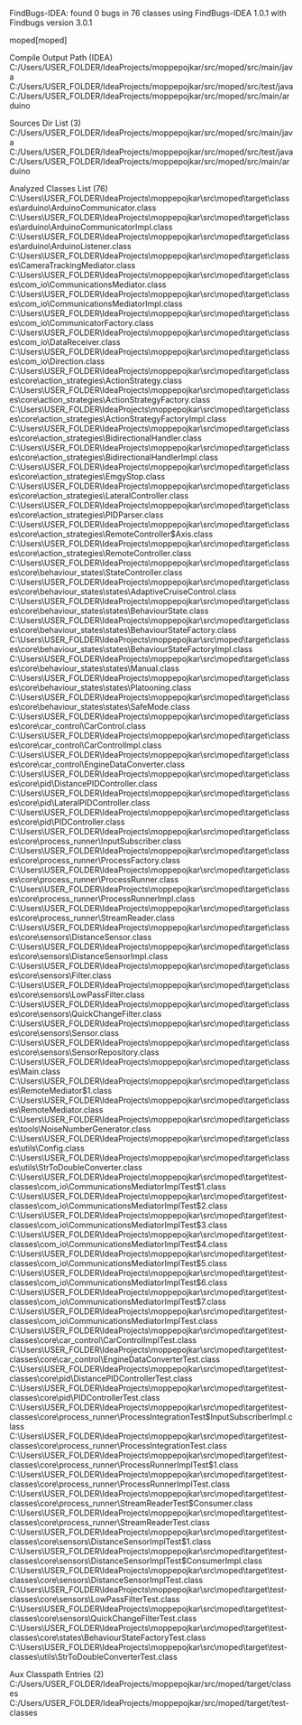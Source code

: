 FindBugs-IDEA: found 0 bugs in 76 classes
using FindBugs-IDEA 1.0.1 with Findbugs version 3.0.1

moped[moped]

Compile Output Path (IDEA)
C:/Users/USER_FOLDER/IdeaProjects/moppepojkar/src/moped/src/main/java
C:/Users/USER_FOLDER/IdeaProjects/moppepojkar/src/moped/src/test/java
C:/Users/USER_FOLDER/IdeaProjects/moppepojkar/src/moped/src/main/arduino

Sources Dir List (3)
C:/Users/USER_FOLDER/IdeaProjects/moppepojkar/src/moped/src/main/java
C:/Users/USER_FOLDER/IdeaProjects/moppepojkar/src/moped/src/test/java
C:/Users/USER_FOLDER/IdeaProjects/moppepojkar/src/moped/src/main/arduino

Analyzed Classes List (76)
C:\Users\USER_FOLDER\IdeaProjects\moppepojkar\src\moped\target\classes\arduino\ArduinoCommunicator.class
C:\Users\USER_FOLDER\IdeaProjects\moppepojkar\src\moped\target\classes\arduino\ArduinoCommunicatorImpl.class
C:\Users\USER_FOLDER\IdeaProjects\moppepojkar\src\moped\target\classes\arduino\ArduinoListener.class
C:\Users\USER_FOLDER\IdeaProjects\moppepojkar\src\moped\target\classes\CameraTrackingMediator.class
C:\Users\USER_FOLDER\IdeaProjects\moppepojkar\src\moped\target\classes\com_io\CommunicationsMediator.class
C:\Users\USER_FOLDER\IdeaProjects\moppepojkar\src\moped\target\classes\com_io\CommunicationsMediatorImpl.class
C:\Users\USER_FOLDER\IdeaProjects\moppepojkar\src\moped\target\classes\com_io\CommunicatorFactory.class
C:\Users\USER_FOLDER\IdeaProjects\moppepojkar\src\moped\target\classes\com_io\DataReceiver.class
C:\Users\USER_FOLDER\IdeaProjects\moppepojkar\src\moped\target\classes\com_io\Direction.class
C:\Users\USER_FOLDER\IdeaProjects\moppepojkar\src\moped\target\classes\core\action_strategies\ActionStrategy.class
C:\Users\USER_FOLDER\IdeaProjects\moppepojkar\src\moped\target\classes\core\action_strategies\ActionStrategyFactory.class
C:\Users\USER_FOLDER\IdeaProjects\moppepojkar\src\moped\target\classes\core\action_strategies\ActionStrategyFactoryImpl.class
C:\Users\USER_FOLDER\IdeaProjects\moppepojkar\src\moped\target\classes\core\action_strategies\BidirectionalHandler.class
C:\Users\USER_FOLDER\IdeaProjects\moppepojkar\src\moped\target\classes\core\action_strategies\BidirectionalHandlerImpl.class
C:\Users\USER_FOLDER\IdeaProjects\moppepojkar\src\moped\target\classes\core\action_strategies\EmgyStop.class
C:\Users\USER_FOLDER\IdeaProjects\moppepojkar\src\moped\target\classes\core\action_strategies\LateralController.class
C:\Users\USER_FOLDER\IdeaProjects\moppepojkar\src\moped\target\classes\core\action_strategies\PIDParser.class
C:\Users\USER_FOLDER\IdeaProjects\moppepojkar\src\moped\target\classes\core\action_strategies\RemoteController$Axis.class
C:\Users\USER_FOLDER\IdeaProjects\moppepojkar\src\moped\target\classes\core\action_strategies\RemoteController.class
C:\Users\USER_FOLDER\IdeaProjects\moppepojkar\src\moped\target\classes\core\behaviour_states\StateController.class
C:\Users\USER_FOLDER\IdeaProjects\moppepojkar\src\moped\target\classes\core\behaviour_states\states\AdaptiveCruiseControl.class
C:\Users\USER_FOLDER\IdeaProjects\moppepojkar\src\moped\target\classes\core\behaviour_states\states\BehaviourState.class
C:\Users\USER_FOLDER\IdeaProjects\moppepojkar\src\moped\target\classes\core\behaviour_states\states\BehaviourStateFactory.class
C:\Users\USER_FOLDER\IdeaProjects\moppepojkar\src\moped\target\classes\core\behaviour_states\states\BehaviourStateFactoryImpl.class
C:\Users\USER_FOLDER\IdeaProjects\moppepojkar\src\moped\target\classes\core\behaviour_states\states\Manual.class
C:\Users\USER_FOLDER\IdeaProjects\moppepojkar\src\moped\target\classes\core\behaviour_states\states\Platooning.class
C:\Users\USER_FOLDER\IdeaProjects\moppepojkar\src\moped\target\classes\core\behaviour_states\states\SafeMode.class
C:\Users\USER_FOLDER\IdeaProjects\moppepojkar\src\moped\target\classes\core\car_control\CarControl.class
C:\Users\USER_FOLDER\IdeaProjects\moppepojkar\src\moped\target\classes\core\car_control\CarControlImpl.class
C:\Users\USER_FOLDER\IdeaProjects\moppepojkar\src\moped\target\classes\core\car_control\EngineDataConverter.class
C:\Users\USER_FOLDER\IdeaProjects\moppepojkar\src\moped\target\classes\core\pid\DistancePIDController.class
C:\Users\USER_FOLDER\IdeaProjects\moppepojkar\src\moped\target\classes\core\pid\LateralPIDController.class
C:\Users\USER_FOLDER\IdeaProjects\moppepojkar\src\moped\target\classes\core\pid\PIDController.class
C:\Users\USER_FOLDER\IdeaProjects\moppepojkar\src\moped\target\classes\core\process_runner\InputSubscriber.class
C:\Users\USER_FOLDER\IdeaProjects\moppepojkar\src\moped\target\classes\core\process_runner\ProcessFactory.class
C:\Users\USER_FOLDER\IdeaProjects\moppepojkar\src\moped\target\classes\core\process_runner\ProcessRunner.class
C:\Users\USER_FOLDER\IdeaProjects\moppepojkar\src\moped\target\classes\core\process_runner\ProcessRunnerImpl.class
C:\Users\USER_FOLDER\IdeaProjects\moppepojkar\src\moped\target\classes\core\process_runner\StreamReader.class
C:\Users\USER_FOLDER\IdeaProjects\moppepojkar\src\moped\target\classes\core\sensors\DistanceSensor.class
C:\Users\USER_FOLDER\IdeaProjects\moppepojkar\src\moped\target\classes\core\sensors\DistanceSensorImpl.class
C:\Users\USER_FOLDER\IdeaProjects\moppepojkar\src\moped\target\classes\core\sensors\Filter.class
C:\Users\USER_FOLDER\IdeaProjects\moppepojkar\src\moped\target\classes\core\sensors\LowPassFilter.class
C:\Users\USER_FOLDER\IdeaProjects\moppepojkar\src\moped\target\classes\core\sensors\QuickChangeFilter.class
C:\Users\USER_FOLDER\IdeaProjects\moppepojkar\src\moped\target\classes\core\sensors\Sensor.class
C:\Users\USER_FOLDER\IdeaProjects\moppepojkar\src\moped\target\classes\core\sensors\SensorRepository.class
C:\Users\USER_FOLDER\IdeaProjects\moppepojkar\src\moped\target\classes\Main.class
C:\Users\USER_FOLDER\IdeaProjects\moppepojkar\src\moped\target\classes\RemoteMediator$1.class
C:\Users\USER_FOLDER\IdeaProjects\moppepojkar\src\moped\target\classes\RemoteMediator.class
C:\Users\USER_FOLDER\IdeaProjects\moppepojkar\src\moped\target\classes\tools\NoiseNumberGenerator.class
C:\Users\USER_FOLDER\IdeaProjects\moppepojkar\src\moped\target\classes\utils\Config.class
C:\Users\USER_FOLDER\IdeaProjects\moppepojkar\src\moped\target\classes\utils\StrToDoubleConverter.class
C:\Users\USER_FOLDER\IdeaProjects\moppepojkar\src\moped\target\test-classes\com_io\CommunicationsMediatorImplTest$1.class
C:\Users\USER_FOLDER\IdeaProjects\moppepojkar\src\moped\target\test-classes\com_io\CommunicationsMediatorImplTest$2.class
C:\Users\USER_FOLDER\IdeaProjects\moppepojkar\src\moped\target\test-classes\com_io\CommunicationsMediatorImplTest$3.class
C:\Users\USER_FOLDER\IdeaProjects\moppepojkar\src\moped\target\test-classes\com_io\CommunicationsMediatorImplTest$4.class
C:\Users\USER_FOLDER\IdeaProjects\moppepojkar\src\moped\target\test-classes\com_io\CommunicationsMediatorImplTest$5.class
C:\Users\USER_FOLDER\IdeaProjects\moppepojkar\src\moped\target\test-classes\com_io\CommunicationsMediatorImplTest$6.class
C:\Users\USER_FOLDER\IdeaProjects\moppepojkar\src\moped\target\test-classes\com_io\CommunicationsMediatorImplTest$7.class
C:\Users\USER_FOLDER\IdeaProjects\moppepojkar\src\moped\target\test-classes\com_io\CommunicationsMediatorImplTest.class
C:\Users\USER_FOLDER\IdeaProjects\moppepojkar\src\moped\target\test-classes\core\car_control\CarControlImplTest.class
C:\Users\USER_FOLDER\IdeaProjects\moppepojkar\src\moped\target\test-classes\core\car_control\EngineDataConverterTest.class
C:\Users\USER_FOLDER\IdeaProjects\moppepojkar\src\moped\target\test-classes\core\pid\DistancePIDControllerTest.class
C:\Users\USER_FOLDER\IdeaProjects\moppepojkar\src\moped\target\test-classes\core\pid\PIDControllerTest.class
C:\Users\USER_FOLDER\IdeaProjects\moppepojkar\src\moped\target\test-classes\core\process_runner\ProcessIntegrationTest$InputSubscriberImpl.class
C:\Users\USER_FOLDER\IdeaProjects\moppepojkar\src\moped\target\test-classes\core\process_runner\ProcessIntegrationTest.class
C:\Users\USER_FOLDER\IdeaProjects\moppepojkar\src\moped\target\test-classes\core\process_runner\ProcessRunnerImplTest$1.class
C:\Users\USER_FOLDER\IdeaProjects\moppepojkar\src\moped\target\test-classes\core\process_runner\ProcessRunnerImplTest.class
C:\Users\USER_FOLDER\IdeaProjects\moppepojkar\src\moped\target\test-classes\core\process_runner\StreamReaderTest$Consumer.class
C:\Users\USER_FOLDER\IdeaProjects\moppepojkar\src\moped\target\test-classes\core\process_runner\StreamReaderTest.class
C:\Users\USER_FOLDER\IdeaProjects\moppepojkar\src\moped\target\test-classes\core\sensors\DistanceSensorImplTest$1.class
C:\Users\USER_FOLDER\IdeaProjects\moppepojkar\src\moped\target\test-classes\core\sensors\DistanceSensorImplTest$ConsumerImpl.class
C:\Users\USER_FOLDER\IdeaProjects\moppepojkar\src\moped\target\test-classes\core\sensors\DistanceSensorImplTest.class
C:\Users\USER_FOLDER\IdeaProjects\moppepojkar\src\moped\target\test-classes\core\sensors\LowPassFilterTest.class
C:\Users\USER_FOLDER\IdeaProjects\moppepojkar\src\moped\target\test-classes\core\sensors\QuickChangeFilterTest.class
C:\Users\USER_FOLDER\IdeaProjects\moppepojkar\src\moped\target\test-classes\core\states\BehaviourStateFactoryTest.class
C:\Users\USER_FOLDER\IdeaProjects\moppepojkar\src\moped\target\test-classes\utils\StrToDoubleConverterTest.class

Aux Classpath Entries (2)
C:/Users/USER_FOLDER/IdeaProjects/moppepojkar/src/moped/target/classes
C:/Users/USER_FOLDER/IdeaProjects/moppepojkar/src/moped/target/test-classes
